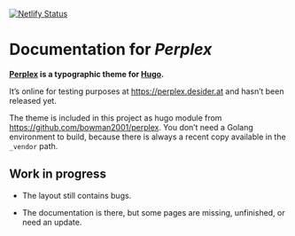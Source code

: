 [![Netlify Status](https://api.netlify.com/api/v1/badges/6594a2dd-776a-40a0-a6c5-7ea2dc7c664e/deploy-status)](https://app.netlify.com/sites/zen-bhaskara-590b05/deploys)

# Documentation for _Perplex_

**[Perplex](https://github.com/bowman2001/perplex) is a typographic theme for [Hugo](https://gohugo.io).**

It’s online for testing purposes at <https://perplex.desider.at> and hasn’t been released yet.

The theme is included in this project as hugo module from <https://github.com/bowman2001/perplex>. You don’t need a Golang environment to build, because there is always a recent copy available in the `_vendor` path.

## Work in progress

- The layout still contains bugs.

- The documentation is there, but some pages are missing, unfinished, or need an update.
